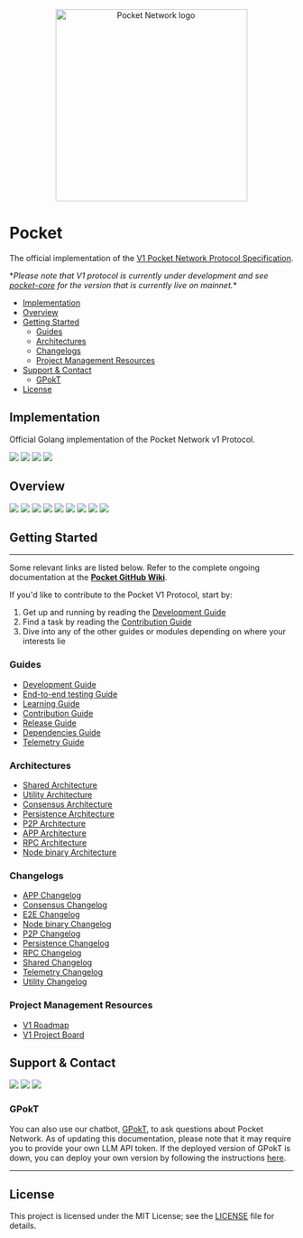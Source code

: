<div align="center">
  <a href="https://www.pokt.network">
    <img src="https://user-images.githubusercontent.com/2219004/151564884-212c0e40-3bfa-412e-a341-edb54b5f1498.jpeg" alt="Pocket Network logo" width="340"/>
  </a>
</div>

# Pocket <!-- omit in toc -->

The official implementation of the [V1 Pocket Network Protocol Specification](https://github.com/pokt-network/pocket-network-protocol).

\*_Please note that V1 protocol is currently under development and see [pocket-core](https://github.com/pokt-network/pocket-core) for the version that is currently live on mainnet._\*

- [Implementation](#implementation)
- [Overview](#overview)
- [Getting Started](#getting-started)
  - [Guides](#guides)
  - [Architectures](#architectures)
  - [Changelogs](#changelogs)
  - [Project Management Resources](#project-management-resources)
- [Support \& Contact](#support--contact)
  - [GPokT](#gpokt)
- [License](#license)

## Implementation

Official Golang implementation of the Pocket Network v1 Protocol.

<div>
  <a href="https://godoc.org/github.com/pokt-network/pocket"><img src="https://img.shields.io/badge/godoc-reference-blue.svg"/></a>
  <a href="https://goreportcard.com/report/github.com/pokt-network/pocket"><img src="https://goreportcard.com/badge/github.com/pokt-network/pocket"/></a>
  <a href="https://golang.org"><img  src="https://img.shields.io/badge/golang-v1.20-green.svg"/></a>
  <a href="https://github.com/tools/godep" ><img src="https://img.shields.io/badge/godep-dependency-71a3d9.svg"/></a>
</div>

## Overview

<div>
    <a href="https://discord.gg/pokt"><img src="https://img.shields.io/discord/553741558869131266"></a>
    <a  href="https://github.com/pokt-network/pocket/releases"><img src="https://img.shields.io/github/release-pre/pokt-network/pocket.svg"/></a>
    <!-- <a href="https://circleci.com/gh/pokt-network/pocket"><img src="https://circleci.com/gh/pokt-network/pocket.svg?style=svg"/></a> -->
    <a  href="https://github.com/pokt-network/pocket/pulse"><img src="https://img.shields.io/github/contributors/pokt-network/pocket.svg"/></a>
    <a href="https://opensource.org/licenses/MIT"><img src="https://img.shields.io/badge/License-MIT-blue.svg"/></a>
    <a href="https://github.com/pokt-network/pocket/pulse"><img src="https://img.shields.io/github/last-commit/pokt-network/pocket.svg"/></a>
    <a href="https://github.com/pokt-network/pocket/pulls"><img src="https://img.shields.io/github/issues-pr/pokt-network/pocket.svg"/></a>
    <a href="https://github.com/pokt-network/pocket/releases"><img src="https://img.shields.io/badge/platform-linux%20%7C%20macos-pink.svg"/></a>
    <a href="https://github.com/pokt-network/pocket/issues"><img src="https://img.shields.io/github/issues/pokt-network/pocket.svg"/></a>
    <a href="https://github.com/pokt-network/pocket/issues"><img src="https://img.shields.io/github/issues-closed/pokt-network/pocket.svg"/></a>
</div>

## Getting Started

---

Some relevant links are listed below. Refer to the complete ongoing documentation at the **[Pocket GitHub Wiki](https://github.com/pokt-network/pocket/wiki)**.

If you'd like to contribute to the Pocket V1 Protocol, start by:

1. Get up and running by reading the [Development Guide](docs/development/README.md)
2. Find a task by reading the [Contribution Guide](docs/contributing/README.md)
3. Dive into any of the other guides or modules depending on where your interests lie

<!--
  The list of documents below was created by manually curating the output of the following command:
    find .. -name "*.md" | grep -v -e "vendor" -e "prototype" -e "SUMMARY.md" -e "TASTE.md"
-->

### Guides

- [Development Guide](docs/development/README.md)
- [End-to-end testing Guide](e2e/README.md)
- [Learning Guide](docs/learning/README.md)
- [Contribution Guide](docs/contributing/README.md)
- [Release Guide](docs/build/README.md)
- [Dependencies Guide](docs/deps/README.md)
- [Telemetry Guide](telemetry/README.md)

### Architectures

- [Shared Architecture](shared/README.md)
- [Utility Architecture](utility/doc/README.md)
- [Consensus Architecture](consensus/README.md)
- [Persistence Architecture](persistence/docs/README.md)
- [P2P Architecture](p2p/README.md)
- [APP Architecture](app/client/doc/README.md)
- [RPC Architecture](rpc/doc/README.md)
- [Node binary Architecture](app/pocket/doc/README.md)

### Changelogs

- [APP Changelog](app/client/doc/CHANGELOG.md)
- [Consensus Changelog](consensus/doc/CHANGELOG.md)
- [E2E Changelog](e2e/docs/CHANGELOG.md)
- [Node binary Changelog](app/pocket/doc/CHANGELOG.md)
- [P2P Changelog](p2p/CHANGELOG.md)
- [Persistence Changelog](persistence/docs/CHANGELOG.md)
- [RPC Changelog](rpc/doc/CHANGELOG.md)
- [Shared Changelog](shared/CHANGELOG.md)
- [Telemetry Changelog](telemetry/CHANGELOG.md)
- [Utility Changelog](utility/doc/CHANGELOG.md)

### Project Management Resources

- [V1 Roadmap](https://github.com/pokt-network/pocket/blob/main/docs/roadmap/README.md)
- [V1 Project Board](https://github.com/orgs/pokt-network/projects/142/views/12)

## Support & Contact

<div>
  <a href="https://twitter.com/poktnetwork"><img src="https://img.shields.io/twitter/url/http/shields.io.svg?style=social"></a>
  <a href="https://t.me/POKTnetwork"><img src="https://img.shields.io/badge/Telegram-blue.svg"></a>
  <a href="https://research.pokt.network"><img src="https://img.shields.io/discourse/https/research.pokt.network/posts.svg"></a>
</div>

### GPokT

You can also use our chatbot, [GPokT](https://gpoktn.streamlit.app), to ask questions about Pocket Network. As of updating this documentation, please note that it may require you to provide your own LLM API token. If the deployed version of GPokT is down, you can deploy your own version by following the instructions [here](https://github.com/pokt-network/gpokt).

---

## License

This project is licensed under the MIT License; see the [LICENSE](LICENSE) file for details.

<!-- GITHUB_WIKI: home/readme -->
